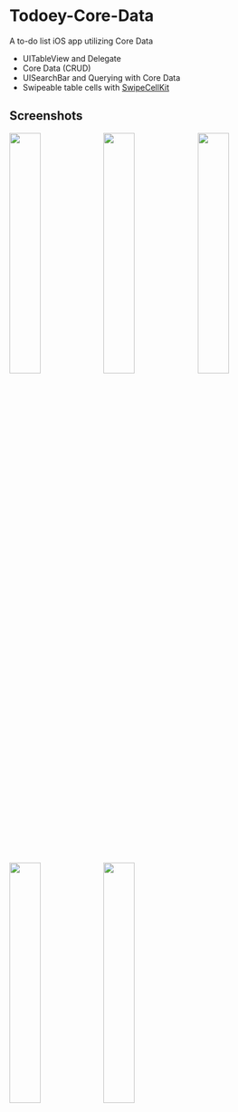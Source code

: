 # Todoey-Core-Data
A to-do list iOS app utilizing Core Data

* UITableView and Delegate
* Core Data (CRUD)
* UISearchBar and Querying with Core Data
* Swipeable table cells with [SwipeCellKit][swipecellkit-url]

## Screenshots
<img src="https://user-images.githubusercontent.com/16203864/165918613-185b9e74-3029-4048-bdae-e8fe860eed03.png" width=33%><img src="https://user-images.githubusercontent.com/16203864/165921717-9244a297-7251-4d8a-a46a-0580602d1b02.png" width=33%><img src="https://user-images.githubusercontent.com/16203864/165918815-390a57ea-eeab-471b-a1e8-29a56af422fe.png" width=33%>
<img src="https://user-images.githubusercontent.com/16203864/165918824-cfa97e48-73aa-42e1-9152-f1d13d473f45.png" width=33%><img src="https://user-images.githubusercontent.com/16203864/165919894-c964ff26-dc43-4864-ab5e-b5a937e7c2aa.png" width=33%>


[swipecellkit-url]: https://github.com/SwipeCellKit/SwipeCellKit
